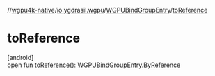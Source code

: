 //[wgpu4k-native](../../../index.md)/[io.ygdrasil.wgpu](../index.md)/[WGPUBindGroupEntry](index.md)/[toReference](to-reference.md)

# toReference

[android]\
open fun [toReference](to-reference.md)(): [WGPUBindGroupEntry.ByReference](../../io.ygdrasil.wgpu.android/-w-g-p-u-bind-group-entry/-by-reference/index.md)